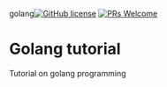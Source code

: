 golang[![GitHub license](https://img.shields.io/github/license/ntthang-dev/golang-tutorialtutorial)](https://github.com/ntthang-dev/golang-tutorialtutorial/blob/main/LICENSE)
[![PRs Welcome](https://img.shields.io/badge/PRs-welcome-brightgreen.svg?style=flat-square)](http://makeapullrequest.com)

# Golang tutorial

Tutorial on golang programming
